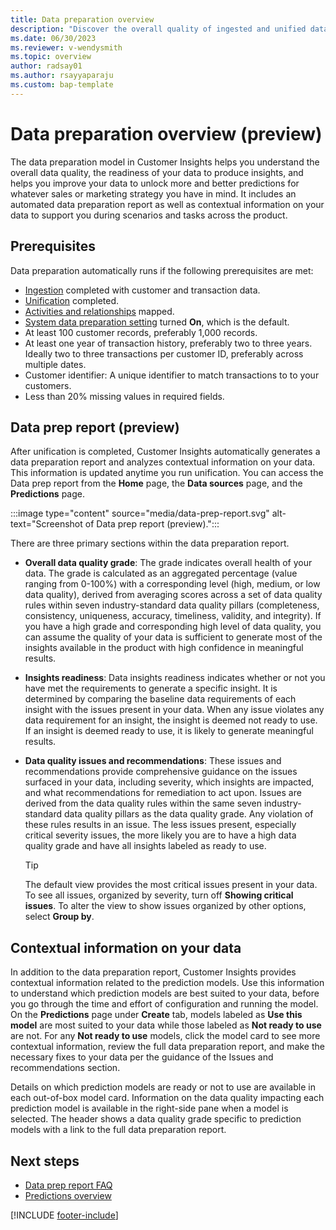 ```yaml
---
title: Data preparation overview
description: "Discover the overall quality of ingested and unified data and if it can generate predictions."
ms.date: 06/30/2023
ms.reviewer: v-wendysmith
ms.topic: overview
author: radsay01
ms.author: rsayyaparaju 
ms.custom: bap-template
---
```


# Data preparation overview (preview)

The data preparation model in Customer Insights helps you understand the overall data quality, the readiness of your data to produce insights, and helps you improve your data to unlock more and better predictions for whatever sales or marketing strategy you have in mind. It includes an automated data preparation report as well as contextual information on your data to support you during scenarios and tasks across the product.

## Prerequisites

Data preparation automatically runs if the following prerequisites are met:

- [Ingestion](data-sources.md) completed with customer and transaction data.
- [Unification](data-unification.md) completed.
- [Activities and relationships](activities.md) mapped.
- [System data preparation setting](data-prep-admn.md) turned **On**, which is the default.
- At least 100 customer records, preferably 1,000 records.
- At least one year of transaction history, preferably two to three years. Ideally two to three transactions per customer ID, preferably across multiple dates.
- Customer identifier: A unique identifier to match transactions to to your customers.
- Less than 20% missing values in required fields.

## Data prep report (preview)

After unification is completed, Customer Insights automatically generates a data preparation report and analyzes contextual information on your data. This information is updated anytime you run unification. You can access the Data prep report from the **Home** page, the **Data sources** page, and the **Predictions** page.

:::image type="content" source="media/data-prep-report.svg" alt-text="Screenshot of Data prep report (preview).":::

There are three primary sections within the data preparation report.

- **Overall data quality grade**: The grade indicates overall health of your data. The grade is calculated as an aggregated percentage (value ranging from 0-100%) with a corresponding level (high, medium, or low data quality), derived from averaging scores across a set of data quality rules within seven industry-standard data quality pillars (completeness, consistency, uniqueness, accuracy, timeliness, validity, and integrity). If you have a high grade and corresponding high level of data quality, you can assume the quality of your data is sufficient to generate most of the insights available in the product with high confidence in meaningful results.

- **Insights readiness**: Data insights readiness indicates whether or not you have met the requirements to generate a specific insight. It is determined by comparing the baseline data requirements of each insight with the issues present in your data. When any issue violates any data requirement for an insight, the insight is deemed not ready to use. If an insight is deemed ready to use, it is likely to generate meaningful results.

- **Data quality issues and recommendations**: These issues and recommendations provide comprehensive guidance on the issues surfaced in your data, including severity, which insights are impacted, and what recommendations for remediation to act upon. Issues are derived from the data quality rules within the same seven industry-standard data quality pillars as the data quality grade. Any violation of these rules results in an issue. The less issues present, especially critical severity issues, the more likely you are to have a high data quality grade and have all insights labeled as ready to use.

  > [!TIP]
  > The default view provides the most critical issues present in your data. To see all issues, organized by severity, turn off **Showing critical issues**. To alter the view to show issues organized by other options, select **Group by**.

## Contextual information on your data

In addition to the data preparation report, Customer Insights provides contextual information related to the prediction models. Use this information to understand which prediction models are best suited to your data, before you go through the time and effort of configuration and running the model. On the **Predictions** page under **Create** tab, models labeled as **Use this model** are most suited to your data while those labeled as **Not ready to use** are not. For any **Not ready to use** models, click the model card to see more contextual information, review the full data preparation report, and make the necessary fixes to your data per the guidance of the Issues and recommendations section. <!---Is this still true? --->

Details on which prediction models are ready or not to use are available in each out-of-box model card. Information on the data quality impacting each prediction model is available in the right-side pane when a model is selected. The header shows a data quality grade specific to prediction models with a link to the full data preparation report.

## Next steps

- [Data prep report FAQ](Data-prep-faq.md)
- [Predictions overview](predictions-overview.md)

[!INCLUDE [footer-include](includes/footer-banner.md)]
